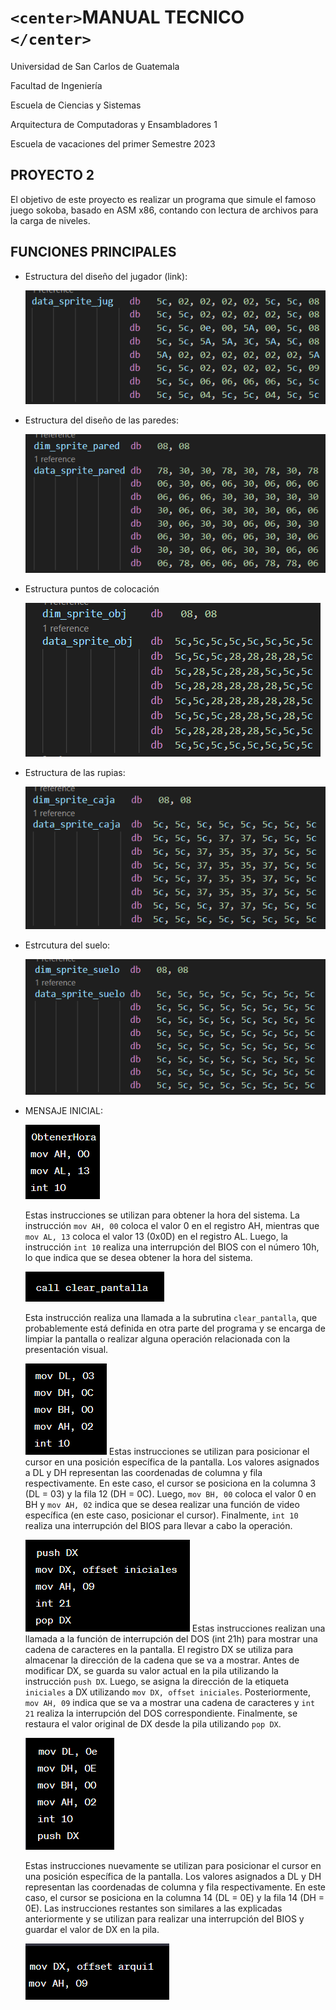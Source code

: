 # `<center>`**MANUAL TECNICO** `</center>`

Universidad de San Carlos de Guatemala

Facultad de Ingeniería

Escuela de Ciencias y Sistemas

Arquitectura de Computadoras y Ensambladores 1

Escuela de vacaciones del primer Semestre 2023

## PROYECTO 2

El objetivo de este proyecto es realizar un programa que simule el famoso juego sokoba, basado en ASM x86, contando con lectura de archivos para la carga de niveles.

## FUNCIONES PRINCIPALES

- Estructura del diseño del jugador (link):

  ![1688340415412](image/Tecnico/1688340415412.png)
- Estructura del diseño de las paredes:

  ![1688340473374](image/Tecnico/1688340473374.png)
- Estructura puntos de colocación

  ![1688340518934](image/Tecnico/1688340518934.png)
- Estructura de las rupias:

  ![1688340547687](image/Tecnico/1688340547687.png)
- Estrcutura del suelo:

  ![1688341139958](image/Tecnico/1688341139958.png)
- MENSAJE INICIAL:

  ![1688345810906](image/Tecnico/1688345810906.png)

  Estas instrucciones se utilizan para obtener la hora del sistema. La instrucción `mov AH, 00` coloca el valor 0 en el registro AH, mientras que `mov AL, 13` coloca el valor 13 (0x0D) en el registro AL. Luego, la instrucción `int 10` realiza una interrupción del BIOS con el número 10h, lo que indica que se desea obtener la hora del sistema.

  ![1688345823523](image/Tecnico/1688345823523.png)

  Esta instrucción realiza una llamada a la subrutina `clear_pantalla`, que probablemente está definida en otra parte del programa y se encarga de limpiar la pantalla o realizar alguna operación relacionada con la presentación visual.

  ![1688345832932](image/Tecnico/1688345832932.png)
  Estas instrucciones se utilizan para posicionar el cursor en una posición específica de la pantalla. Los valores asignados a DL y DH representan las coordenadas de columna y fila respectivamente. En este caso, el cursor se posiciona en la columna 3 (DL = 03) y la fila 12 (DH = 0C). Luego, `mov BH, 00` coloca el valor 0 en BH y `mov AH, 02` indica que se desea realizar una función de video específica (en este caso, posicionar el cursor). Finalmente, `int 10` realiza una interrupción del BIOS para llevar a cabo la operación.

  ![1688345841561](image/Tecnico/1688345841561.png)
  Estas instrucciones realizan una llamada a la función de interrupción del DOS (int 21h) para mostrar una cadena de caracteres en la pantalla. El registro DX se utiliza para almacenar la dirección de la cadena que se va a mostrar. Antes de modificar DX, se guarda su valor actual en la pila utilizando la instrucción `push DX`. Luego, se asigna la dirección de la etiqueta `iniciales` a DX utilizando `mov DX, offset iniciales`. Posteriormente, `mov AH, 09` indica que se va a mostrar una cadena de caracteres y `int 21` realiza la interrupción del DOS correspondiente. Finalmente, se restaura el valor original de DX desde la pila utilizando `pop DX`.

  ![1688345860100](image/Tecnico/1688345860100.png)

  Estas instrucciones nuevamente se utilizan para posicionar el cursor en una posición específica de la pantalla. Los valores asignados a DL y DH representan las coordenadas de columna y fila respectivamente. En este caso, el cursor se posiciona en la columna 14 (DL = 0E) y la fila 14 (DH = 0E). Las instrucciones restantes son similares a las explicadas anteriormente y se utilizan para realizar una interrupción del BIOS y guardar el valor de DX en la pila.

  ![1688345869867](image/Tecnico/1688345869867.png)
